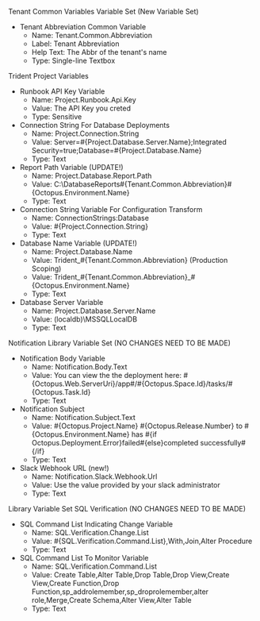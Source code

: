 Tenant Common Variables Variable Set (New Variable Set)
- Tenant Abbreviation Common Variable
    - Name: Tenant.Common.Abbreviation
    - Label: Tenant Abbreviation
    - Help Text: The Abbr of the tenant's name
    - Type: Single-line Textbox

Trident Project Variables
- Runbook API Key Variable
    - Name: Project.Runbook.Api.Key
    - Value: The API Key you creted
    - Type: Sensitive
- Connection String For Database Deployments
    - Name: Project.Connection.String
    - Value: Server=#{Project.Database.Server.Name};Integrated Security=true;Database=#{Project.Database.Name}
    - Type: Text
- Report Path Variable (UPDATE!)
    - Name: Project.Database.Report.Path
    - Value: C:\DatabaseReports\#{Tenant.Common.Abbreviation}\#{Octopus.Environment.Name}
    - Type: Text
- Connection String Variable For Configuration Transform
    - Name: ConnectionStrings:Database
    - Value: #{Project.Connection.String}
    - Type: Text
- Database Name Variable (UPDATE!)
    - Name: Project.Database.Name     
    - Value: Trident_#{Tenant.Common.Abbreviation} (Production Scoping)
    - Value: Trident_#{Tenant.Common.Abbreviation}_#{Octopus.Environment.Name}
    - Type: Text
- Database Server Variable
    - Name: Project.Database.Server.Name    
    - Value: (localdb)\MSSQLLocalDB
    - Type: Text

Notification Library Variable Set (NO CHANGES NEED TO BE MADE)
- Notification Body Variable 
    - Name: Notification.Body.Text
    - Value: You can view the the deployment here: #{Octopus.Web.ServerUri}/app#/#{Octopus.Space.Id}/tasks/#{Octopus.Task.Id}
    - Type: Text
- Notification Subject 
    - Name: Notification.Subject.Text
    - Value: #{Octopus.Project.Name} #{Octopus.Release.Number} to #{Octopus.Environment.Name} has #{if Octopus.Deployment.Error}failed#{else}completed successfully#{/if}
    - Type: Text
- Slack Webhook URL (new!)
    - Name: Notification.Slack.Webhook.Url
    - Value: Use the value provided by your slack administrator
    - Type: Text

Library Variable Set SQL Verification (NO CHANGES NEED TO BE MADE)
- SQL Command List Indicating Change Variable
    - Name: SQL.Verification.Change.List
    - Value: #{SQL.Verification.Command.List},With,Join,Alter Procedure
    - Type: Text
- SQL Command List To Monitor Variable
    - Name: SQL.Verification.Command.List
    - Value: Create Table,Alter Table,Drop Table,Drop View,Create View,Create Function,Drop Function,sp_addrolemember,sp_droprolemember,alter role,Merge,Create Schema,Alter View,Alter Table
    - Type: Text
